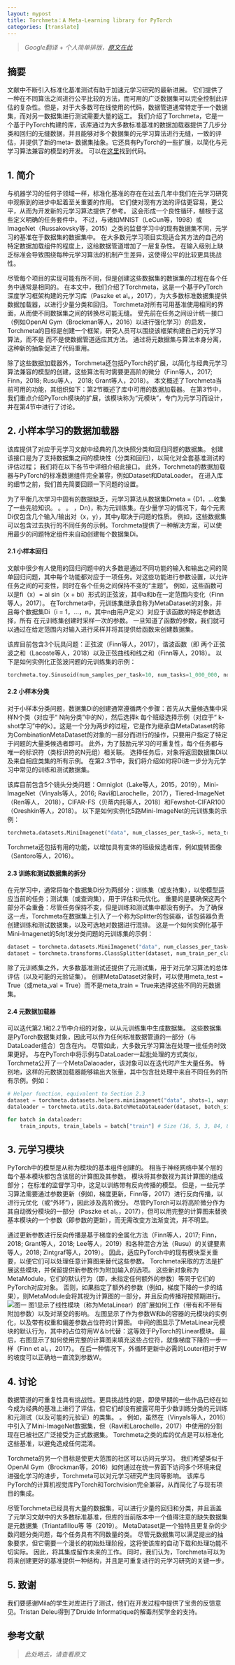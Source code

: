 ```yaml
---
layout: mypost
title: Torchmeta：A Meta-Learning library for PyTorch
categories: [translate]
---
```



> *Google翻译 + 个人简单排版，[原文在此](https://arxiv.org/abs/1909.06576v1)*

## 摘要
文献中不断引入标准化基准测试有助于加速元学习研究的最新进展。 它们提供了一种在不同算法之间进行公平比较的方法，而可用的广泛数据集可以完全控制此评估的复杂性。但是，对于大多数可在线使用的代码，数据管道通常特定于一个数据集，而对另一数据集进行测试需要大量的返工。 我们介绍了Torchmeta，它是一个基于PyTorch构建的库，该库通过为大多数标准基准的数据加载器提供了几步分类和回归的无缝数据，并且能够对多个数据集的元学习算法进行无缝，一致的评估，并提供了新的meta- 数据集抽象。它还具有PyTorch的一些扩展，以简化与元学习算法兼容的模型的开发。 可以在[这里](https://github.com/tristandeleu/pytorch-meta)找到代码。

## 1. 简介
与机器学习的任何子领域一样，标准化基准的存在在过去几年中我们在元学习研究中观察到的进步中起着至关重要的作用。 它们使对现有方法的评估更容易，更公平，从而为开发新的元学习算法提供了参考。 这会形成一个良性循环，植根于这些定义明确的任务套件中。 不过，与诸如MNIST（LeCun等，1998）或ImageNet（Russakovsky等，2015）之类的监督学习中的现有数据集不同，元学习的基准在于数据集的数据集中。 在大多数元学习项目实现适合其方法的自己的特定数据加载组件的程度上，这给数据管道增加了一层复杂性。 在输入级别上缺乏标准会导致围绕每种元学习算法的机制产生差异，这使得公平的比较更具挑战性。

尽管每个项目的实现可能有所不同，但是创建这些数据集的数据集的过程在各个任务中通常是相同的。 在本文中，我们介绍了Torchmeta，这是一个基于PyTorch深度学习框架构建的元学习库（Paszke et al。，2017），为大多数标准数据集提供数据加载器，以进行少量分类和回归。  Torchmeta对所有可用基准使用相同的界面，从而使不同数据集之间的转换尽可能无缝。 受先前在任务之间设计统一接口（例如OpenAI Gym（Brockman等人，2016）以进行强化学习）的启发，Torchmeta的目标是创建一个框架，研究人员可以围绕该框架构建自己的元学习算法，而不是 而不是使数据管道适应其方法。 通过将元数据集与算法本身分离，这种新的抽象促进了代码重用。

除了这些数据加载器外，Torchmeta还包括PyTorch的扩展，以简化与经典元学习算法兼容的模型的创建，这些算法有时需要更高阶的微分（Finn等人，2017; Finn，2018; Rusu等人，  2018; Grant等人，2018）。 本文概述了Torchmeta当前可用的功能，其组织如下：第2节概述了库中可用的数据加载器。 在第3节中，我们重点介绍PyTorch模块的扩展，该模块称为“元模块”，专门为元学习而设计，并在第4节中进行了讨论。

## 2. 小样本学习的数据加载器
该库提供了对应于元学习文献中经典的几次快照分类和回归问题的数据集。 创建该接口是为了支持数据集之间的模块性（分类和回归），以简化对全套基准测试的评估过程； 我们将在以下各节中详细介绍此接口。 此外，Torchmeta的数据加载器与PyTorch的标准数据组件完全兼容，例如Dataset和DataLoader。 在进入库的细节之前，我们首先简要回顾一下问题的设置。

为了平衡几次学习中固有的数据缺乏，元学习算法从数据集Dmeta = {D1，...收集了一些先验知识。  。  。  ，Dn}，称为元训练集。在少量学习的情况下，每个元素Di仅包含几个输入/输出对（x，y），其中y取决于问题的性质。 例如，这些数据集可以包含过去执行的不同任务的示例。Torchmeta提供了一种解决方案，可以使用最少的问题特定组件来自动创建每个数据集Di。

#### 2.1 小样本回归
文献中很少有人使用的回归问题中的大多数是通过不同功能的输入和输出之间的简单回归问题，其中每个功能都对应于一项任务。对这些功能进行参数设置，以允许任务之间的可变性，同时在各个任务之间保持不变的“主题”。 例如，这些函数可以是fi（x）= ai sin（x + bi）形式的正弦波，其中a和b在一定范围内变化（Finn等人，2017）。 在Torchmeta中，元训练集继承自称为MetaDataset的对象，并且每个数据集Di（i = 1，...，n，其中n由用户定义）对应于该函数的特定参数选择，所有 在元训练集创建时采样一次的参数。 一旦知道了函数的参数，我们就可以通过在给定范围内对输入进行采样并将其提供给函数来创建数据集。

该库目前包含3个玩具问题：正弦波（Finn等人，2017），谐波函数（即   两个正弦波之和（Lacoste等人，2018）以及正弦曲线和线之和（Finn等人，2018）。 以下是如何实例化正弦波问题的元训练集的示例： 
```python
torchmeta.toy.Sinusoid(num_samples_per_task=10, num_tasks=1_000_000, noise_std=None)
```

#### 2.2 小样本分类
对于小样本分类问题，数据集Di的创建通常遵循两个步骤：首先从大量候选集中采样N个类（对应于“ N向分类”中的N），然后选择k 每个班级选择示例（对应于“ k-shot学习”中的k）。这是一个分为两步的过程，它是作为继承自MetaDataset的称为CombinationMetaDataset的对象的一部分而进行的操作，只要用户指定了特定于问题的大量类候选者即可。 此外，为了鼓励元学习的可重复性，每个任务都与唯一的标识符（类标识符的N元组）相关联。 选择任务后，对象将返回数据集Di以及来自相应类集的所有示例。 在第2.3节中，我们将介绍如何将Di进一步分为元学习中常见的训练和测试数据集。

该库目前包含5个镜头分类问题：Omniglot（Lake等人，2015，2019），Mini-ImageNet（Vinyals等人，2016; Ravi和Larochelle，2017），Tiered-ImageNet（Ren等人，  2018），CIFAR-FS（贝蒂内托等人，2018）和Fewshot-CIFAR100（Oreshkin等人，2018）。 以下是如何实例化5路Mini-ImageNet的元训练集的示例：
```python
torchmeta.datasets.MiniImagenet("data", num_classes_per_task=5, meta_train=True, download=True)
```
Torchmeta还包括有用的功能，以增加具有变体的班级候选者库，例如旋转图像（Santoro等人，2016）。

#### 2.3 训练和测试数据集的拆分
在元学习中，通常将每个数据集Di分为两部分：训练集（或支持集），以使模型适应当前的任务；测试集（或查询集），用于评估和元优化。 重要的是要确保这两个部分不会重叠：尽管任务保持不变，但是训练和测试集中都没有例子。 为了确保这一点，Torchmeta在数据集上引入了一个称为Splitter的包装器，该包装器负责创建训练和测试数据集，以及可选地对数据进行混排。 这是一个如何实例化基于Mini-Imagenet的5向1发分类问题的元训练集的示例：
```python
dataset = torchmeta.datasets.MiniImagenet("data", num_classes_per_task=5, meta_train=True, download=True)
dataset = torchmeta.transforms.ClassSplitter(dataset, num_train_per_class=1, num_test_per_class=15, shuffle=True)
```
除了元训练集之外，大多数基准测试还提供了元测试集，用于对元学习算法的总体评估（以及可能的元验证集）。 创建MetaDataset对象时，可以使用meta_test = True（或meta_val = True）而不是meta_train = True来选择这些不同的元数据集。

#### 2.4 元数据加载器
可以迭代第2.1和2.2节中介绍的对象，以从元训练集中生成数据集。 这些数据集是PyTorch数据集对象，因此可以作为任何标准数据管道的一部分（与DataLoader组合）包含在内。 尽管如此，大多数元学习算法在处理一批任务时效果更好。 与在PyTorch中将示例与DataLoader一起批处理的方式类似，Torchmeta公开了一个MetaDalaoader，该对象可以在迭代时产生大量任务。 特别地，这样的元数据加载器能够输出大张量，其中包含批处理中来自不同任务的所有示例。例如：
```python
# Helper function, equivalent to Section 2.3
dataset = torchmeta.datasets.helpers.miniimagenet("data", shots=1, ways=5, meta_train=True, download=True)
dataloader = torchmeta.utils.data.BatchMetaDataLoader(dataset, batch_size=16)

for batch in dataloader:
    train_inputs, train_labels = batch["train"] # Size (16, 5, 3, 84, 84) & (16, 5)
```
## 3. 元学习模块
PyTorch中的模型是从称为模块的基本组件创建的。 相当于神经网络中某个层的每个基本模块都包含该层的计算图及其参数。 模块将其参数视为其计算图的组成部分； 在标准的监督学习中，这足以训练带有反向传播的模型。 但是，一些元学习算法需要通过参数更新（例如，梯度更新，Finn等，2017）进行反向传播，以进行元优化（或“外环”），因此涉及高阶微分。 尽管PyTorch可以将高阶微分作为其自动微分模块的一部分（Paszke et al。，2017），但可以用完整的计算图来替换基本模块的一个参数（即参数的更新），而无需改变方法渐变流，并不明显。

通过更新参数进行反向传播是基于梯度的金属化方法（Finn等人，2017; Finn，2018; Grant等人，2018; Lee等人，2019）和各种混合方法（Rusu）的关键要素 等人，2018; Zintgraf等人，2019）。 因此，适应PyTorch中的现有模块至关重要，以便它们可以处理任意计算图来替代这些参数。  Torchmeta采取的方法是扩展这些模块，并保留提供新参数作为附加输入的选项。 这些新对象称为MetaModule，它们的默认行为（即，未指定任何额外的参数）等同于它们的PyTorch对应对象。 否则，如果指定了额外的参数（例如，梯度下降的一步的结果），则MetaModule会将其视为计算图的一部分，并且反向传播将按预期进行。
![图一](https://i.loli.net/2021/01/15/imT7lzcrdoQRZhs.png)
图1显示了线性模块（称为MetaLinear）的扩展如何工作（带有和不带有附加参数）以及对渐变的影响。 左图显示了作为参数W和b的容器的元模块的实例化，以及带有权重和偏差参数占位符的计算图。 中间的图显示了MetaLinear元模块的默认行为，其中的占位符用W＆b代替：这等效于PyTorch的Linear模块。 最后，右图显示了如何使用完整的计算图来填充这些占位符，就像梯度下降的一步一样（Finn et al。，2017）。 在后一种情况下，外循环更新中必需的Louter相对于W的坡度可以正确地一直流到参数W。

## 4. 讨论
数据管道的可重复性具有挑战性。更具挑战性的是，即使早期的一些作品已经在如今成为经典的基准上进行了评估，但它们却没有披露可用于少数训练分类的元训练和元测试（以及可能的元验证）的类集。  。 例如，虽然在（Vinyals等人，2016）中引入了Mini-ImageNet数据集，但（Ravi和Larochelle，2017）中使用的分割现在已被社区广泛接受为正式数据集。  Torchmeta之类的库的优点是可以标准化这些基准，以避免造成任何混淆。

Torchmeta的另一个目标是使更大范围的社区可以访问元学习。 我们希望类似于OpenAI Gym（Brockman等，2016）如何通过在统一界面下访问多个环境来促进强化学习的进步，Torchmeta可以对元学习研究产生同等影响。 该库与PyTorch的计算机视觉库PyTorch和Torchvision完全兼容，从而简化了与现有项目的集成。

尽管Torchmeta已经具有大量的数据集，可以进行少量的回归和分类，并且涵盖了元学习文献中的大多数标准基准，但库的当前版本中一个值得注意的缺失数据集是元数据集（Triantafillou等 等（2019）。  MetaDataset是一个独特且更复杂的少数问题分类问题，每个任务具有不同数量的类。 尽管元数据集可以满足提出的抽象要求，但它需要一个漫长的初始处理阶段，这将使该库的自动下载和处理功能不切实际。 因此，将其集成留作未来的工作。 同时，我们认为，Torchmeta可以为将来创建更好的基准提供一种结构，并且是可重复进行的元学习研究的关键一步。

## 5. 致谢
我们要感谢Mila的学生对库进行了测试，他们在开发过程中提供了宝贵的反馈意见。Tristan Deleu得到了Druide Informatique的解毒剂奖学金的支持。

## 参考文献
> *此处略去，请查看原文*